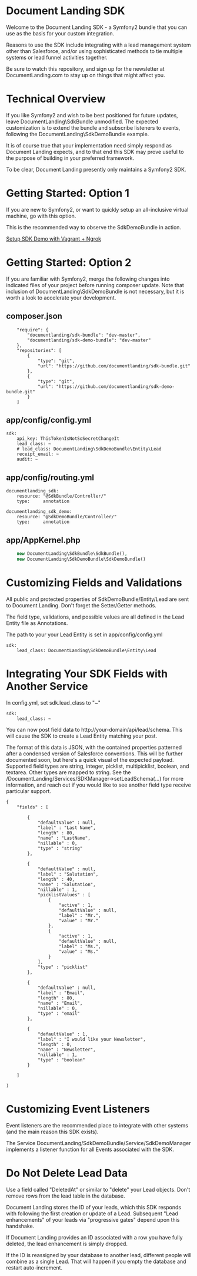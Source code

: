 Document Landing SDK
====================

Welcome to the Document Landing SDK - a Symfony2 bundle that you
can use as the basis for your custom integration.

Reasons to use the SDK include integrating with a lead management
system other than Salesforce, and/or using sophisticated methods
to tie multiple systems or lead funnel activities together.

Be sure to watch this repository, and sign up for the newsletter 
at DocumentLanding.com to stay up on things that might affect you.


Technical Overview
==================

If you like Symfony2 and wish to be best positioned for future 
updates, leave DocumentLanding\SdkBundle unmodified. The expected 
customization is to extend the bundle and subscribe listeners to 
events, following the DocumentLanding\SdkDemoBundle example.

It is of course true that your implementation need simply respond
as Document Landing expects, and to that end this SDK may 
prove useful to the purpose of building in your preferred framework.

To be clear, Document Landing presently only maintains a Symfony2 SDK.


Getting Started: Option 1
=========================

If you are new to Symfony2, or want to quickly setup an all-inclusive 
virtual machine, go with this option.

This is the recommended way to observe the SdkDemoBundle in action.

[Setup SDK Demo with Vagrant + Ngrok](https://github.com/documentlanding/sdk-vagrant/blob/master/README.md)


Getting Started: Option 2
=========================

If you are familiar with Symfony2, merge the following changes into 
indicated files of your project before running composer update. Note 
that inclusion of DocumentLanding\SdkDemoBundle is not necessary, but
it is worth a look to accelerate your development.

composer.json
-------------
```
    "require": {
        "documentlanding/sdk-bundle": "dev-master",
        "documentlanding/sdk-demo-bundle": "dev-master"
    },
    "repositories": [
        {
            "type": "git",
            "url": "https://github.com/documentlanding/sdk-bundle.git"
        },
        {
            "type": "git",
            "url": "https://github.com/documentlanding/sdk-demo-bundle.git"
        }
    ]
```

app/config/config.yml
---------------------
```
sdk:
    api_key: ThisTokenIsNotSoSecretChangeIt
    lead_class: ~
    # lead_class: DocumentLanding\SdkDemoBundle\Entity\Lead
    receipt_email: ~
    audit: ~
```

app/config/routing.yml
----------------------
```
documentlanding_sdk:
    resource: "@SdkBundle/Controller/"
    type:     annotation

documentlanding_sdk_demo:
    resource: "@SdkDemoBundle/Controller/"
    type:     annotation
```

app/AppKernel.php
-----------------
```php
    new DocumentLanding\SdkBundle\SdkBundle(),
    new DocumentLanding\SdkDemoBundle\SdkDemoBundle()
```


Customizing Fields and Validations
==================================

All public and protected properties of SdkDemoBundle/Entity/Lead are sent
to Document Landing.  Don't forget the Setter/Getter methods.

The field type, validations, and possible values are all defined in the
Lead Entity file as Annotations.

The path to your your Lead Entity is set in app/config/config.yml

```
sdk:
    lead_class: DocumentLanding\SdkDemoBundle\Entity\Lead
```


Integrating Your SDK Fields with Another Service
================================================

In config.yml, set sdk.lead_class to "~"

```
sdk:
    lead_class: ~
```

You can now post field data to http://your-domain/api/lead/schema.  This will
cause the SDK to create a Lead Entity matching your post.

The format of this data is JSON, with the contained properties patterned after 
a condensed version of Salesforce conventions.  This will be further documented 
soon, but here's a quick visual of the expected payload. Supported field types 
are string, integer, picklist, multipicklist, boolean, and textarea.  Other types 
are mapped to string. See the /DocumentLanding/Services/SDKManager->setLeadSchema(...) 
for more information, and reach out if you would like to see another field type 
receive particular support.

```
{
    "fields" : [

        {
            "defaultValue" : null,
            "label" : "Last Name",
            "length" : 80,
            "name" : "LastName",
            "nillable" : 0,
            "type" : "string"
        },

        {
            "defaultValue" : null, 
            "label" : "Salutation",
            "length" : 40,
            "name" : "Salutation",
            "nillable" : 1,
            "picklistValues" : [
                {
                    "active" : 1,
                    "defaultValue" : null,
                    "label" : "Mr.",
                    "value" : "Mr."
                },
                {
                    "active" : 1,
                    "defaultValue" : null,
                    "label" : "Ms.",
                    "value" : "Ms."
                }
            ],
            "type" : "picklist"
        },

        {
            "defaultValue" : null,
            "label" : "Email",
            "length" : 80,
            "name" : "Email",
            "nillable" : 0,
            "type" : "email"
        },

        {
            "defaultValue" : 1,
            "label" : "I would like your Newsletter",
            "length" : 0,
            "name" : "Newsletter",
            "nillable" : 1,
            "type" : "boolean"
		}

    ]

)
```


Customizing Event Listeners
===========================

Event listeners are the recommended place to integrate with other systems
(and the main reason this SDK exists).

The Service DocumentLanding/SdkDemoBundle/Service/SdkDemoManager implements 
a listener function for all Events associated with the SDK.


Do Not Delete Lead Data
=======================

Use a field called "DeletedAt" or similar to "delete" your Lead objects.
Don't remove rows from the lead table in the database.

Document Landing stores the ID of your leads, which this SDK responds
with following the first creation or update of a Lead. Subsequent "Lead 
enhancements" of your leads via "progressive gates" depend upon this 
handshake.  

If Document Landing provides an ID associated with a row you have fully 
deleted, the lead enhancement is simply dropped.

If the ID is reassigned by your database to another lead, different 
people will combine as a single Lead.  That will happen if you empty 
the database and restart auto-increment.